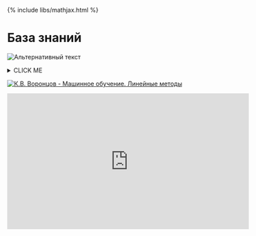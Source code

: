 {% include libs/mathjax.html %}
# База знаний
![Альтернативный текст](https://docviewer.yandex.ru/view/284202793/?*=yUjJ4WCVq3n%2BCWvFPqmhqaWtpoV7InVybCI6InlhLWRpc2stcHVibGljOi8vMWxyMVMxU01kSDZTTHRwdHFpbGVrWWV1Z2F0SEZKdURWSVlyUlkzQ3VPRVA4LzhFQXpTVTA0WU4vVzEvOHJaQnEvSjZicG1SeU9Kb25UM1ZvWG5EYWc9PTov0JvQuNGC0LXRgNCw0YLRg9GA0LAv0JvQtdC60YbQuNC4INCS0L7RgNC%2B0L3RhtC%2B0LIg0J%2FRgNC10LfQtdC90YLQsNGG0LjQuC9Wb3Jvbi1NTC1JbnRyby1zbGlkZXMucGRmIiwidGl0bGUiOiJWb3Jvbi1NTC1JbnRyby1zbGlkZXMucGRmIiwibm9pZnJhbWUiOmZhbHNlLCJ1aWQiOiIyODQyMDI3OTMiLCJ0cyI6MTYxNDQzODQ1NTM1NCwieXUiOiI5MDU0NDU5MzIxNjA1NjIwNjE2In0%3D)

<details><summary>CLICK ME</summary>
<p>

#### yes, even hidden code blocks!

```python
print("hello world!")
```

[![К.В. Воронцов - Машинное обучение. Линейные методы](https://res.cloudinary.com/marcomontalbano/image/upload/v1614583814/video_to_markdown/images/youtube--QIktmPA8nb0-c05b58ac6eb4c4700831b2b3070cd403.jpg)](https://youtu.be/QIktmPA8nb0?list=PLJOzdkh8T5krxc4HsHbB8g8f0hu7973fK "К.В. Воронцов - Машинное обучение. Линейные методы")

$$\Gamma(z) = \int_0^\infty t^{z-1}e^{-t}dt\,.$$
</details>

[![К.В. Воронцов - Машинное обучение. Линейные методы](https://res.cloudinary.com/marcomontalbano/image/upload/v1614583814/video_to_markdown/images/youtube--QIktmPA8nb0-c05b58ac6eb4c4700831b2b3070cd403.jpg)](https://youtu.be/QIktmPA8nb0?list=PLJOzdkh8T5krxc4HsHbB8g8f0hu7973fK "К.В. Воронцов - Машинное обучение. Линейные методы")

<iframe width="560" height="315" src="https://www.youtube.com/embed/QIktmPA8nb0" frameborder="0" allow="accelerometer; autoplay; clipboard-write; encrypted-media; gyroscope; picture-in-picture" allowfullscreen></iframe>